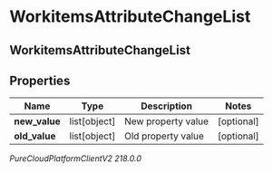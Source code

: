 # WorkitemsAttributeChangeList

## WorkitemsAttributeChangeList

## Properties

|Name | Type | Description | Notes|
|------------ | ------------- | ------------- | -------------|
| **new_value** | list[object] | New property value | [optional] |
| **old_value** | list[object] | Old property value | [optional] |



_PureCloudPlatformClientV2 218.0.0_
